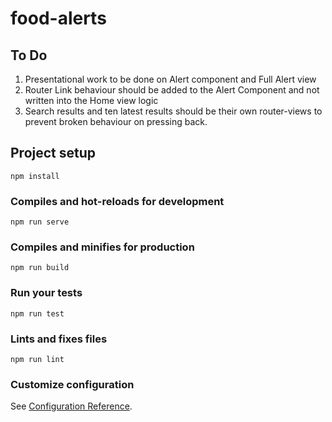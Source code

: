 # food-alerts

## To Do
1. Presentational work to be done on Alert component and Full Alert view
2. Router Link behaviour should be added to the Alert Component and not written into the Home view logic
3. Search results and ten latest results should be their own router-views to prevent broken behaviour on pressing back.

## Project setup
```
npm install
```

### Compiles and hot-reloads for development
```
npm run serve
```

### Compiles and minifies for production
```
npm run build
```

### Run your tests
```
npm run test
```

### Lints and fixes files
```
npm run lint
```

### Customize configuration
See [Configuration Reference](https://cli.vuejs.org/config/).
